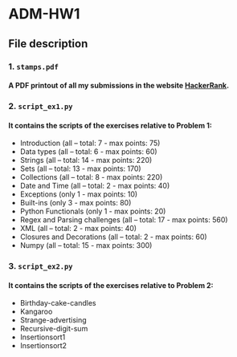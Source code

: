 # ADM-HW1

## File description
### 1. `stamps.pdf`

#### A PDF printout of all my submissions in the website [HackerRank](https://www.hackerrank.com/dashboard).

### 2. `script_ex1.py`

#### It contains the scripts of the exercises relative to Problem 1:

* Introduction (all – total: 7 - max points: 75)
* Data types (all – total: 6 - max points: 60)
* Strings (all – total: 14 - max points: 220)
* Sets (all – total: 13 - max points: 170)
* Collections (all – total: 8 - max points: 220)
* Date and Time (all – total: 2 - max points: 40)
* Exceptions (only 1 - max points: 10)
* Built-ins (only 3 - max points: 80)
* Python Functionals (only 1 - max points: 20)
* Regex and Parsing challenges (all – total: 17 - max points: 560)
* XML (all – total: 2 - max points: 40)
* Closures and Decorations (all – total: 2 - max points: 60)
* Numpy (all – total: 15 - max points: 300)

### 3. `script_ex2.py`

#### It contains the scripts of the exercises relative to Problem 2:

* Birthday-cake-candles
* Kangaroo
* Strange-advertising
* Recursive-digit-sum
* Insertionsort1
* Insertionsort2



